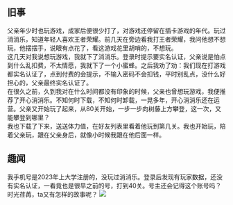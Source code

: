 <div style="display:none;" class="author">
{
    "title": "开心消消乐",
    "date" : "2025-02-16",
    "weather" : "sunny",
    "description": "一则趣闻",
    "tag" : ["生活","故事","趣闻"]
}
</div>

## 旧事
父亲年少时也玩游戏，成家后便很少打了，对游戏还停留在插卡游戏的年代。玩过消消乐，知道年轻人喜欢王者荣耀。前几天在旁边看我打王者荣耀，我问他想不想玩，他摆摆手，说眼有点花了，看这游戏花里胡哨的，不想玩。   
这几天对我说想玩游戏，我就下了消消乐。登录时提示要实名认证，父亲说是怕点到什么乱扣费，不太情愿，我就下了一个小蜜蜂。之后我劝了劝：我们现在打游戏都实名认证了，点到付费的会提示，不输入密码不会扣钱，平时别乱点，没什么好担心的，父亲最终实名认证了。   
在很久之前，久到我对在什么时间都没有印象的时候，父亲也曾想玩游戏，我便推荐了开心消消乐。不知何时下载，不知何时卸载，一晃多年，开心消消乐还在运营。父亲又开始玩了起来，从80关开始，一步一步向树藤上方攀登，这一次，又能攀登到哪里？   
我也下载了下来，送送体力值，在好友列表里看着他玩到第几关。我也开始玩，陪着父亲玩，跟在父亲身后，就像小时候我跟在他后面一样。   

## 趣闻
我手机号是2023年上大学注册的，没玩过消消乐。登录后发现有玩家数据，还没有实名认证，一看竟也是很早之前的号，打到40关。号主还会记得这个账号吗？时光荏苒，ta又有怎样的故事呢？
![](https://sns-na-i4.xhscdn.com/spectrum/1040g0k031h73mncck20g5pgi0nb1om97bik86c0)

